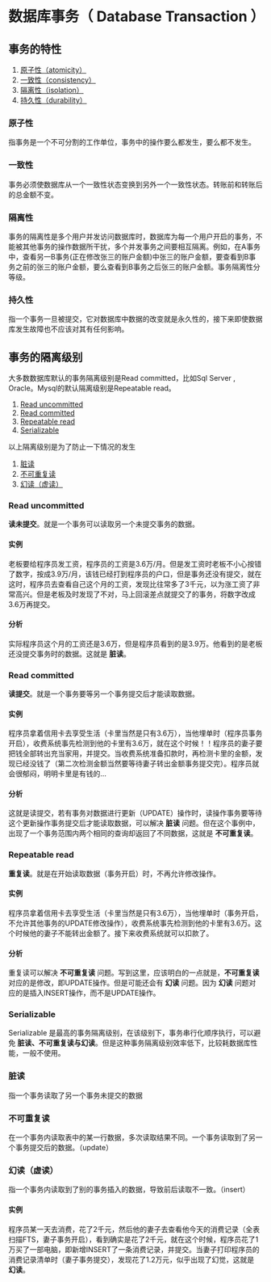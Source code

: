 # 数据库事务（ Database Transaction ）

## 事务的特性

1. <a href="#atomicity">原子性（atomicity）</a>
2. <a href="#consistency">一致性（consistency）</a>
3. <a href="#isolation">隔离性（isolation）</a>
4. <a href="#durability">持久性（durability）</a>

### <a name="atomicity" style="text-decoration:none">原子性</a>

指事务是一个不可分割的工作单位，事务中的操作要么都发生，要么都不发生。

### <a name="consistency" style="text-decoration:none">一致性</a>

事务必须使数据库从一个一致性状态变换到另外一个一致性状态。转账前和转账后的总金额不变。

### <a name="isolation" style="text-decoration:none">隔离性</a>

事务的隔离性是多个用户并发访问数据库时，数据库为每一个用户开启的事务，不能被其他事务的操作数据所干扰，多个并发事务之间要相互隔离。例如，在A事务中，查看另一B事务(正在修改张三的账户金额)中张三的账户金额，要查看到B事务之前的张三的账户金额，要么查看到B事务之后张三的账户金额。事务隔离性分等级。

### <a name="durability" style="text-decoration:none">持久性</a>

指一个事务一旦被提交，它对数据库中数据的改变就是永久性的，接下来即使数据库发生故障也不应该对其有任何影响。

## 事务的隔离级别

大多数数据库默认的事务隔离级别是Read committed，比如Sql Server , Oracle。Mysql的默认隔离级别是Repeatable read。

1. <a href="#readUncommitted">Read uncommitted</a>
2. <a href="#readCommitted">Read committed</a>
3. <a href="#repeatableRead">Repeatable read</a>
4. <a href="#serializable">Serializable</a>

以上隔离级别是为了防止一下情况的发生

1. <a href="#dirtyReading">脏读</a>
2. <a href="#nonRepeatableReading">不可重复读</a>
3. <a href="#unrealReading">幻读（虚读）</a>

### <a name="readUncommitted" style="text-decoration:none">Read uncommitted</a>

**读未提交**。就是一个事务可以读取另一个未提交事务的数据。 

#### 实例

老板要给程序员发工资，程序员的工资是3.6万/月。但是发工资时老板不小心按错了数字，按成3.9万/月，该钱已经打到程序员的户口，但是事务还没有提交，就在这时，程序员去查看自己这个月的工资，发现比往常多了3千元，以为涨工资了非常高兴。但是老板及时发现了不对，马上回滚差点就提交了的事务，将数字改成3.6万再提交。

#### 分析

实际程序员这个月的工资还是3.6万，但是程序员看到的是3.9万。他看到的是老板还没提交事务时的数据。这就是 **脏读**。

### <a name="readCommitted" style="text-decoration:none">Read committed</a>

**读提交**。就是一个事务要等另一个事务提交后才能读取数据。 

#### 实例

程序员拿着信用卡去享受生活（卡里当然是只有3.6万），当他埋单时（程序员事务开启），收费系统事先检测到他的卡里有3.6万，就在这个时候！！程序员的妻子要把钱全部转出充当家用，并提交。当收费系统准备扣款时，再检测卡里的金额，发现已经没钱了（第二次检测金额当然要等待妻子转出金额事务提交完）。程序员就会很郁闷，明明卡里是有钱的…

#### 分析

这就是读提交，若有事务对数据进行更新（UPDATE）操作时，读操作事务要等待这个更新操作事务提交后才能读取数据，可以解决 **脏读** 问题。但在这个事例中，出现了一个事务范围内两个相同的查询却返回了不同数据，这就是 **不可重复读**。

### <a name="repeatableRead" style="text-decoration:none">Repeatable read</a>

**重复读**。就是在开始读取数据（事务开启）时，不再允许修改操作。

#### 实例

程序员拿着信用卡去享受生活（卡里当然是只有3.6万），当他埋单时（事务开启，不允许其他事务的UPDATE修改操作），收费系统事先检测到他的卡里有3.6万。这个时候他的妻子不能转出金额了。接下来收费系统就可以扣款了。

#### 分析

重复读可以解决 **不可重复读** 问题。写到这里，应该明白的一点就是，**不可重复读** 对应的是修改，即UPDATE操作。但是可能还会有 **幻读** 问题。因为 **幻读** 问题对应的是插入INSERT操作，而不是UPDATE操作。

### <a name="serializable" style="text-decoration:none">Serializable</a>

Serializable 是最高的事务隔离级别，在该级别下，事务串行化顺序执行，可以避免 **脏读、不可重复读与幻读**。但是这种事务隔离级别效率低下，比较耗数据库性能，一般不使用。

### <a name="dirtyReading" style="text-decoration:none">脏读</a>

指一个事务读取了另一个事务未提交的数据

### <a name="unrealReading" style="text-decoration:none">不可重复读</a>

在一个事务内读取表中的某一行数据，多次读取结果不同。一个事务读取到了另一个事务提交后的数据。（update）

### <a name="nonRepeatableReading" style="text-decoration:none">幻读（虚读）</a>

指一个事务内读取到了别的事务插入的数据，导致前后读取不一致。（insert）

#### 实例

程序员某一天去消费，花了2千元，然后他的妻子去查看他今天的消费记录（全表扫描FTS，妻子事务开启），看到确实是花了2千元，就在这个时候，程序员花了1万买了一部电脑，即新增INSERT了一条消费记录，并提交。当妻子打印程序员的消费记录清单时（妻子事务提交），发现花了1.2万元，似乎出现了幻觉，这就是 **幻读**。
